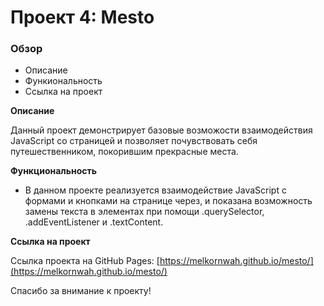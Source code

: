 # Проект 4: Mesto

### Обзор
* Описание
* Функиональность
* Ссылка на проект

**Описание**

Данный проект демонстрирует базовые возможости взаимодействия JavaScript со страницей и позволяет почувствовать себя путешественником, покорившим прекрасные места.

**Функциональность**

* В данном проекте реализуется взаимодействие JavaScript с формами и кнопками на странице через, и показана возможность замены текста в элементах при помощи .querySelector, .addEventListener и .textContent.

**Ссылка на проект**

Ссылка проекта на GitHub Pages: [https://melkornwah.github.io/mesto/](https://melkornwah.github.io/mesto/)

Спасибо за внимание к проекту!
